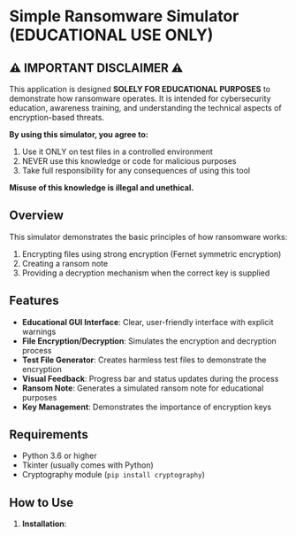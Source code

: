 # Simple Ransomware Simulator (EDUCATIONAL USE ONLY)

## ⚠️ IMPORTANT DISCLAIMER ⚠️

This application is designed **SOLELY FOR EDUCATIONAL PURPOSES** to demonstrate how ransomware operates. It is intended for cybersecurity education, awareness training, and understanding the technical aspects of encryption-based threats.

**By using this simulator, you agree to:**
1. Use it ONLY on test files in a controlled environment
2. NEVER use this knowledge or code for malicious purposes
3. Take full responsibility for any consequences of using this tool

**Misuse of this knowledge is illegal and unethical.**

## Overview

This simulator demonstrates the basic principles of how ransomware works:
1. Encrypting files using strong encryption (Fernet symmetric encryption)
2. Creating a ransom note
3. Providing a decryption mechanism when the correct key is supplied

## Features

- **Educational GUI Interface**: Clear, user-friendly interface with explicit warnings
- **File Encryption/Decryption**: Simulates the encryption and decryption process
- **Test File Generator**: Creates harmless test files to demonstrate the encryption
- **Visual Feedback**: Progress bar and status updates during the process
- **Ransom Note**: Generates a simulated ransom note for educational purposes
- **Key Management**: Demonstrates the importance of encryption keys

## Requirements

- Python 3.6 or higher
- Tkinter (usually comes with Python)
- Cryptography module (`pip install cryptography`)

## How to Use

1. **Installation**:
